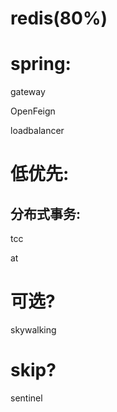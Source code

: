 

# redis(80%)

# spring:

gateway

OpenFeign

loadbalancer



# 低优先:



## 分布式事务:

tcc

at

# 可选?

skywalking



# skip?

sentinel

